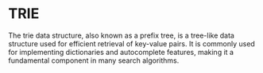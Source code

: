 # TRIE
The trie data structure, also known as a prefix tree, is a tree-like data structure used for efficient retrieval of key-value pairs. It is commonly used for implementing dictionaries and autocomplete features, making it a fundamental component in many search algorithms. 
